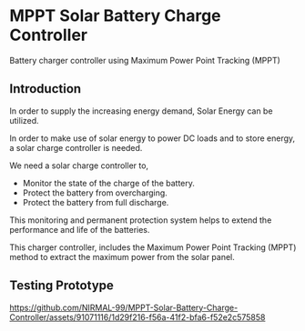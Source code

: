 # MPPT Solar Battery Charge Controller
Battery charger controller using Maximum Power Point Tracking (MPPT)

## Introduction
In order to supply the increasing energy demand, Solar Energy can be utilized.​ ​<br>

In order to make use of solar energy to power DC loads and to store energy, a solar charge controller is needed.​ ​<br>

We need a solar charge controller to,
<ul>
  <li>Monitor the state of the charge of the battery.​</li>
  <li>Protect the battery from overcharging.</li>
  <li>Protect the battery from full discharge.​</li>
</ul>

This monitoring and permanent protection system helps to extend the performance and life of the batteries.​ ​<br>

This charger controller, includes the Maximum Power Point Tracking (MPPT) method to extract the maximum power from the solar panel.​

## Testing Prototype
https://github.com/NIRMAL-99/MPPT-Solar-Battery-Charge-Controller/assets/91071116/1d29f216-f56a-41f2-bfa6-f52e2c575858


​

​

​
